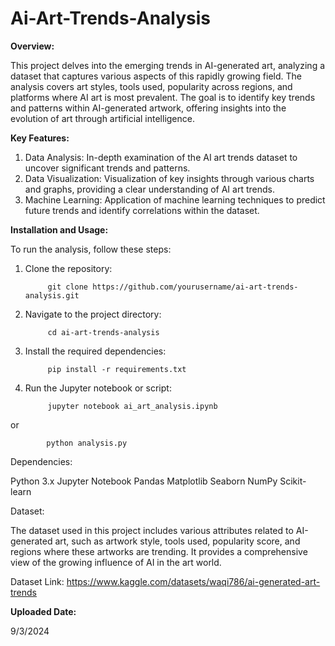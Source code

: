 # Ai-Art-Trends-Analysis

**Overview:**

This project delves into the emerging trends in AI-generated art, analyzing a dataset that captures various aspects of this rapidly growing field. The analysis covers art styles, tools used, popularity across regions, and platforms where AI art is most prevalent. The goal is to identify key trends and patterns within AI-generated artwork, offering insights into the evolution of art through artificial intelligence.

**Key Features:**

1. Data Analysis: In-depth examination of the AI art trends dataset to uncover significant trends and patterns.
2. Data Visualization: Visualization of key insights through various charts and graphs, providing a clear understanding of AI art trends.
3. Machine Learning: Application of machine learning techniques to predict future trends and identify correlations within the dataset.

**Installation and Usage:**

To run the analysis, follow these steps:

1. Clone the repository:


            git clone https://github.com/yourusername/ai-art-trends-analysis.git


2. Navigate to the project directory:


            cd ai-art-trends-analysis


3. Install the required dependencies:


            pip install -r requirements.txt


4. Run the Jupyter notebook or script:


            jupyter notebook ai_art_analysis.ipynb


or


            python analysis.py


Dependencies:

Python 3.x
Jupyter Notebook
Pandas
Matplotlib
Seaborn
NumPy
Scikit-learn

Dataset:

The dataset used in this project includes various attributes related to AI-generated art, such as artwork style, tools used, popularity score, and regions where these artworks are trending. It provides a comprehensive view of the growing influence of AI in the art world.

Dataset Link: https://www.kaggle.com/datasets/waqi786/ai-generated-art-trends

**Uploaded Date:** 

9/3/2024
